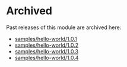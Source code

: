 # Archived

Past releases of this module are archived here:

- [samples/hello-world/1.0.1](https://github.com/Azure/bicep-registry-modules/releases/tag/samples/hello-world/1.0.1)
- [samples/hello-world/1.0.2](https://github.com/Azure/bicep-registry-modules/releases/tag/samples/hello-world/1.0.2)
- [samples/hello-world/1.0.3](https://github.com/Azure/bicep-registry-modules/releases/tag/samples/hello-world/1.0.3)
- [samples/hello-world/1.0.4](https://github.com/Azure/bicep-registry-modules/releases/tag/samples/hello-world/1.0.4)

